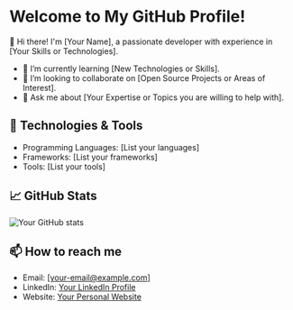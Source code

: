 # Welcome to My GitHub Profile!

👋 Hi there! I'm [Your Name], a passionate developer with experience in [Your Skills or Technologies]. 

- 🌱 I’m currently learning [New Technologies or Skills].
- 👯 I’m looking to collaborate on [Open Source Projects or Areas of Interest].
- 💬 Ask me about [Your Expertise or Topics you are willing to help with].

## 🔧 Technologies & Tools
- Programming Languages: [List your languages]
- Frameworks: [List your frameworks]
- Tools: [List your tools]

## 📈 GitHub Stats
![Your GitHub stats](https://github-readme-stats.vercel.app/api?username=rouzbehm68&show_icons=true&theme=radical)

## 📫 How to reach me
- Email: [your-email@example.com]
- LinkedIn: [Your LinkedIn Profile](https://www.linkedin.com/in/yourprofile)
- Website: [Your Personal Website](https://yourwebsite.com)
